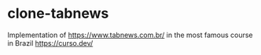 # clone-tabnews

Implementation of https://www.tabnews.com.br/ in the most famous course in Brazil https://curso.dev/

